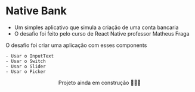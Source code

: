 # Native Bank
* Um simples aplicativo que simula a criação de uma conta bancaria
* O desafio foi feito pelo curso de React Native professor Matheus Fraga

O desafio foi criar uma aplicação com esses components

    - Usar o InputText
    - Usar o Switch
    - Usar o Slider
    - Usar o Picker

<div align="center">
    <p>Projeto ainda em construção 👨🏻‍💻 </p>
</div>